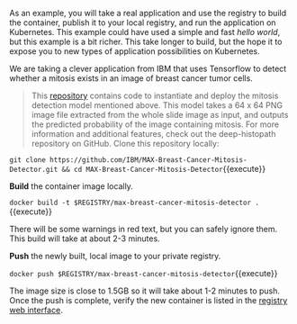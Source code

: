 As an example, you will take a real application and use the registry to build the container, publish it to your local registry, and run the application on Kubernetes. This example could have used a simple and fast _hello world_, but this example is a bit richer. This take longer to build, but the hope it to expose you to new types of application possibilities on Kubernetes.

We are taking a clever application from IBM that uses Tensorflow to detect whether a mitosis exists in an image of breast cancer tumor cells.

> This [repository](https://github.com/IBM/MAX-Breast-Cancer-Mitosis-Detector) contains code to instantiate and deploy the mitosis detection model mentioned above. This model takes a 64 x 64 PNG image file extracted from the whole slide image as input, and outputs the predicted probability of the image containing mitosis. For more information and additional features, check out the deep-histopath repository on GitHub.
Clone this repository locally:

`git clone https://github.com/IBM/MAX-Breast-Cancer-Mitosis-Detector.git && cd MAX-Breast-Cancer-Mitosis-Detector`{{execute}}

**Build** the container image locally.

`docker build -t $REGISTRY/max-breast-cancer-mitosis-detector .`{{execute}}

There will be some warnings in red text, but you can safely ignore them. This build will take at about 2-3 minutes.

**Push** the newly built, local image to your private registry.

`docker push $REGISTRY/max-breast-cancer-mitosis-detector`{{execute}}

The image size is close to 1.5GB so it will take about 1-2 minutes to push. Once the push is complete, verify the new container is listed in the [registry web interface](
https://[[HOST_SUBDOMAIN]]-31000-[[KATACODA_HOST]].environments.katacoda.com/).
